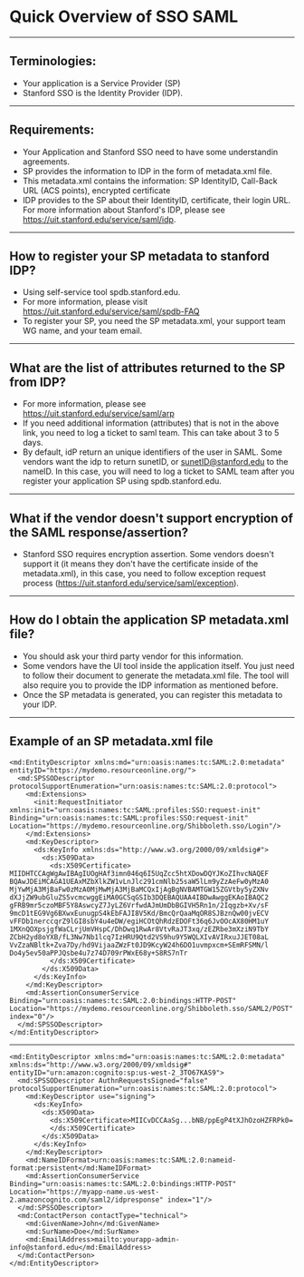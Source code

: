 # Quick Overview of SSO SAML
---
## Terminologies:
- Your application is a Service Provider (SP)
- Stanford SSO is the Identity Provider (IDP).
---
## Requirements:
- Your Application and Stanford SSO need to have some understandin agreements.
- SP provides the information to IDP in the form of metadata.xml file.
- This metadata.xml contains the information:
           SP IdentityID, Call-Back URL (ACS points), encrypted certificate
- IDP provides to the SP about their IdentityID, certificate, their login URL. For more information about Stanford's IDP, please see https://uit.stanford.edu/service/saml/idp.

---
## How to register your SP metadata to stanford IDP?
- Using self-service tool spdb.stanford.edu.
- For more information, please visit https://uit.stanford.edu/service/saml/spdb-FAQ
- To register your SP, you need the SP metadata.xml, your support team WG name, and your team email.
---
## What are the list of attributes returned to the SP from IDP?
- For more information, please see https://uit.stanford.edu/service/saml/arp
- If you need additional information (attributes) that is not in the above link, you need to log a ticket to saml team.  This can take about 3 to 5 days.
- By default, idP return an unique identifiers of the user in SAML.  Some vendors want the idp to return sunetID, or sunetID@stanford.edu to the nameID.  In this case, you will need to log a ticket to SAML team after you register your application SP using spdb.stanford.edu.
---
## What if the vendor doesn't support encryption of the SAML response/assertion?
- Stanford SSO requires encryption assertion.  Some vendors doesn't support it (it means they don't have the certificate inside of the metadata.xml), in this case, you need to follow exception request process (https://uit.stanford.edu/service/saml/exception).
---
## How do I obtain the application SP metadata.xml file?
-  You should ask your third party vendor for this information.
-  Some vendors have the UI tool inside the application itself. You just need to follow their document to generate the metadata.xml file.  The tool will also require you to provide the IDP information as mentioned before.
-  Once the SP metadata is generated, you can register this metadata to your IDP.
---
## Example of an SP metadata.xml file
```
<md:EntityDescriptor xmlns:md="urn:oasis:names:tc:SAML:2.0:metadata" entityID="https://mydemo.resourceonline.org/">
  <md:SPSSODescriptor protocolSupportEnumeration="urn:oasis:names:tc:SAML:2.0:protocol">
    <md:Extensions>
      <init:RequestInitiator xmlns:init="urn:oasis:names:tc:SAML:profiles:SSO:request-init" Binding="urn:oasis:names:tc:SAML:profiles:SSO:request-init" Location="https://mydemo.resourceonline.org/Shibboleth.sso/Login"/>
    </md:Extensions>
    <md:KeyDescriptor>
      <ds:KeyInfo xmlns:ds="http://www.w3.org/2000/09/xmldsig#">
        <ds:X509Data>
          <ds:X509Certificate>
MIIDHTCCAgWgAwIBAgIUOgHAf3imn046q6I5UqZcc5htXDowDQYJKoZIhvcNAQEF
BQAwJDEiMCAGA1UEAxMZbXlkZW1vLnJlc291cmNlb25saW5lLm9yZzAeFw0yMzA0
MjYwMjA3MjBaFw0zMzA0MjMwMjA3MjBaMCQxIjAgBgNVBAMTGW15ZGVtby5yZXNv
dXJjZW9ubGluZS5vcmcwggEiMA0GCSqGSIb3DQEBAQUAA4IBDwAwggEKAoIBAQC2
gFRB9mr5czoMBF5Y8AswcyZ7JyLZ6VrfwdAJmUmDbBGIVH5Rn1n/2Iqgzb+Xv/sF
9mcD1tEG9Vg6BXwxEunugpS4kEbFAJI8V5Kd/BmcQrQaaMqOR8SJBznQw00jvECV
vFFDb1nerccqrZ9lGI8sbY4u4eDW/egiHCOtQhRdzEDOFt36q6JvOOcAX80HM1uY
1MXnQOXpsjgfWaCLrjUmVHspC/DhDwq1RwAr8VtvRaJT3xq/zEZRbe3mXziN9TbY
ZCbH2yd8oYXB/fL3Nw7Nb1lcq7IzHRU9Qtd2VS9hu9Y5WQLXIvAVIRxuJJET08aL
VvZzaNBltk+Zva7Dy/hd9VijaaZWzFt0JD9KcyW24h6DO1uvmpxcm+SEmRFSMN/l
Do4y5ev50aPPJQsbe4u7z74D709rPWxE68y+S8RS7nTr
          </ds:X509Certificate>
        </ds:X509Data>
      </ds:KeyInfo>
    </md:KeyDescriptor>
    <md:AssertionConsumerService Binding="urn:oasis:names:tc:SAML:2.0:bindings:HTTP-POST" Location="https://mydemo.resourceonline.org/Shibboleth.sso/SAML2/POST" index="0"/>
  </md:SPSSODescriptor>
</md:EntityDescriptor>
```
---
```
<md:EntityDescriptor xmlns:md="urn:oasis:names:tc:SAML:2.0:metadata" xmlns:ds="http://www.w3.org/2000/09/xmldsig#" entityID="urn:amazon:cognito:sp:us-west-2_3TO67KAS9">
  <md:SPSSODescriptor AuthnRequestsSigned="false" protocolSupportEnumeration="urn:oasis:names:tc:SAML:2.0:protocol">
    <md:KeyDescriptor use="signing">
      <ds:KeyInfo>
        <ds:X509Data>
          <ds:X509Certificate>MIICvDCCAaSg...bNB/ppEgP4tXJhOzoHZFRPk0=
          </ds:X509Certificate>
        </ds:X509Data>
      </ds:KeyInfo>
    </md:KeyDescriptor>
    <md:NameIDFormat>urn:oasis:names:tc:SAML:2.0:nameid-format:persistent</md:NameIDFormat>
    <md:AssertionConsumerService Binding="urn:oasis:names:tc:SAML:2.0:bindings:HTTP-POST" Location="https://myapp-name.us-west-2.amazoncognito.com/saml2/idpresponse" index="1"/>
  </md:SPSSODescriptor>
  <md:ContactPerson contactType="technical">
    <md:GivenName>John</md:GivenName>
    <md:SurName>Doe</md:SurName>
    <md:EmailAddress>mailto:yourapp-admin-info@stanford.edu</md:EmailAddress>
  </md:ContactPerson>
</md:EntityDescriptor>
```
